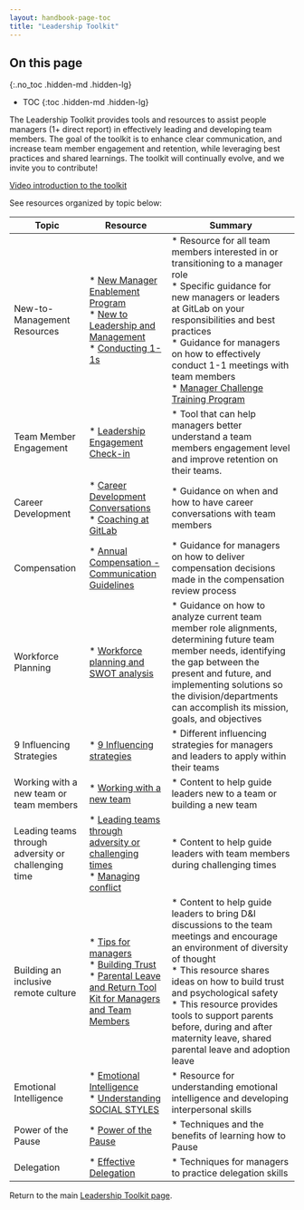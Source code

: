 ```yaml
---
layout: handbook-page-toc
title: "Leadership Toolkit"
---
```


## On this page
{:.no_toc .hidden-md .hidden-lg}

- TOC
{:toc .hidden-md .hidden-lg}

The Leadership Toolkit provides tools and resources to assist people managers (1+ direct report) in effectively leading and developing team members. The goal of the toolkit is to enhance clear communication, and increase team member engagement and retention, while leveraging best practices and shared learnings. The toolkit will continually evolve, and we invite you to contribute!

[Video introduction to the toolkit](https://www.youtube.com/watch?v=XEzDjN0Zd2I&feature=youtu.be)

See resources organized by topic below:

| Topic | Resource| Summary|
| ----- | ---------------------------------------|--------|
| New-to-Management Resources| * [New Manager Enablement Program](/handbook/people-group/learning-and-development/#new-manager-enablement-program) <br> * [New to Leadership and Management](/handbook/people-group/leadership-toolkit/new-to-leadership-and-management) <br> * [Conducting 1-1s](/handbook/leadership/1-1/) | * Resource for all team members interested in or transitioning to a manager role <br> * Specific guidance for new managers or leaders at GitLab on your responsibilities and best practices <br> * Guidance for managers on how to effectively conduct 1-1 meetings with team members <br> * [Manager Challenge Training Program](/handbook/people-group/learning-and-development/manager-challenge/) |
| Team Member Engagement| * [Leadership Engagement Check-in](/handbook/people-group/leadership-toolkit/Leadership-Engagement-Check-in/)| * Tool that can help managers better understand a team members engagement level and improve retention on their teams. |
| Career Development| * [Career Development Conversations](/handbook/people-group/leadership-toolkit/career-development-conversations/) <br> * [Coaching at GitLab](/handbook/leadership/coaching/)| * Guidance on when and how to have career conversations with team members|
| Compensation| * [Annual Compensation - Communication Guidelines](/handbook/people-group/leadership-toolkit/compensation-review)| * Guidance for managers on how to deliver compensation decisions made in the compensation review process|
| Workforce Planning| * [Workforce planning and SWOT analysis](/handbook/people-group/leadership-toolkit/workforce-planning-and-swot-analysis)| * Guidance on how to analyze current team member role alignments, determining future team member needs, identifying the gap between the present and future, and implementing solutions so the division/departments can accomplish its mission, goals, and objectives |
| 9 Influencing Strategies | * [9 Influencing strategies](/handbook/people-group/leadership-toolkit/9-influencing-strategies/) | * Different influencing strategies for managers and leaders to apply within their teams|
| Working with a new team or team members  | * [Working with a new team ](/handbook/people-group/leadership-toolkit/working-with-new-team/) | * Content to help guide leaders new to a team or building a new team |
| Leading teams through adversity or challenging time  | * [Leading teams through adversity or challenging times ](/handbook/people-group/leadership-toolkit/leading-teams-through-adversity-or-challenging-times/) <br> * [Managing conflict](/handbook/people-group/leadership-toolkit/Managing-conflict/) | * Content to help guide leaders with team members during challenging times  |
| Building an inclusive remote culture  | * [Tips for managers ](https://about.gitlab.com/company/culture/inclusion/building-diversity-and-inclusion/#tips-for-managers)<br> * [Building Trust](/handbook/people-group/learning-and-development/building-trust/) <br> * [Parental Leave and Return Tool Kit for Managers and Team Members](/handbook/total-rewards/benefits/parental-leave-toolkit/) | * Content to help guide leaders to bring D&I discussions to the team meetings and encourage an environment of diversity of thought <br> * This resource shares ideas on how to build trust and psychological safety <br> * This resource provides tools to support parents before, during and after maternity leave, shared parental leave and adoption leave |
| Emotional Intelligence | * [Emotional Intelligence](/handbook/people-group/learning-and-development/emotional-intelligence/) <br> * [Understanding SOCIAL STYLES](/handbook/people-group/learning-and-development/emotional-intelligence/social-styles/) | * Resource for understanding emotional intelligence and developing interpersonal skills |
| Power of the Pause | * [Power of the Pause](/handbook/people-group/leadership-toolkit/Power-of-the-Pause/) | * Techniques and the benefits of learning how to Pause |
| Delegation | * [Effective Delegation](/handbook/people-group/leadership-toolkit/effective-delegation) | * Techniques for managers to practice delegation skills |



Return to the main [Leadership Toolkit page](/handbook/people-group/leadership-toolkit/).
